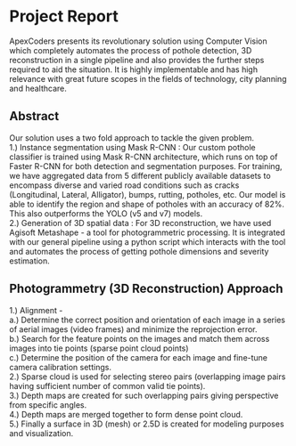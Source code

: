 # Project Report
ApexCoders presents its revolutionary solution using Computer Vision which completely automates the process of pothole detection, 3D reconstruction in a single pipeline and also provides the further steps required to aid the situation. It is highly implementable and has high relevance with great future scopes in the fields of technology, city planning and healthcare.

## Abstract
Our solution uses a two fold approach to tackle the given problem.  
1.) Instance segmentation using Mask R-CNN : Our custom pothole classifier is trained using Mask R-CNN architecture, which runs on top of Faster R-CNN for both detection and segmentation purposes. For training, we have aggregated data from 5 different publicly available datasets to encompass diverse and varied road conditions such as cracks (Longitudinal, Lateral, Alligator), bumps, rutting, potholes, etc. Our model is able to identify the region and shape of potholes with an accuracy of 82%. This also outperforms the YOLO (v5 and v7) models.  
2.) Generation of 3D spatial data : For 3D reconstruction, we have used Agisoft Metashape - a tool for photogrammetric processing. It is integrated with our general pipeline using a python script which interacts with the tool and automates the process of getting pothole dimensions and severity estimation.  

## Photogrammetry (3D Reconstruction) Approach
1.) Alignment -  
  a.) Determine the correct position and orientation of each image in a series of aerial images (video frames) and minimize the reprojection error.  
  b.) Search for the feature points on the images and match them across images into tie points (sparse point cloud points)  
  c.) Determine the position of the camera for each image and fine-tune camera calibration settings.  
2.) Sparse cloud is used for selecting stereo pairs (overlapping image pairs having sufficient number of common valid tie points).  
3.) Depth maps are created for such overlapping pairs giving perspective from specific angles.   
4.) Depth maps are merged together to form dense point cloud.  
5.) Finally a surface in 3D (mesh) or 2.5D is created for modeling purposes and visualization.  
